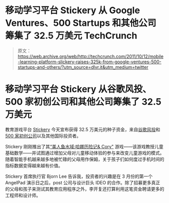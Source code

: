 # 移动学习平台 Stickery 从 Google Ventures、500 Startups 和其他公司筹集了 32.5 万美元 TechCrunch

> 原文：<https://web.archive.org/web/http://techcrunch.com/2011/10/12/mobile-learning-platform-slickery-raises-325k-from-google-ventures-500-startups-and-others/?utm_source=dlvr.it&utm_medium=twitter>

# 移动学习平台 Stickery 从谷歌风投、500 家初创公司和其他公司筹集了 32.5 万美元

教育游戏平台 [Stickery](www.stickeryapp.com) 今天宣布获得 32.5 万美元的种子资金，来自[谷歌风投](https://web.archive.org/web/20230204183320/http://www.googleventures.com/)和 [500 家初创公司](https://web.archive.org/web/20230204183320/http://www.500startups.com/)以及其他国际投资者。

Stickery 刚刚推出了其[“美人鱼水域:哈娜历险记& Cory"](https://web.archive.org/web/20230204183320/http://www.youtube.com/watch?feature=player_embedded&v=zwleOf4qcXQ) 游戏——该游戏教授儿童基础数学——并试图通过增加父母对儿童移动体验的参与来改变儿童游戏的模式。随着智能手机越来越多地被忙碌的父母用作保姆，关于孩子们如何度过手机时间的指标数据变得越来越有价值。

Stickery 首席执行官 Bjorn Lee 告诉我，投资者的兴趣是在 3 月份的第一个 AngelPad 演示日之后，post 公司与设计巨头 IDEO 的合作。除了招募更多真正的父母和孩子来测试其教育应用程序之外，李开复还打算利用这笔资金聘请更多的工程师和设计师。